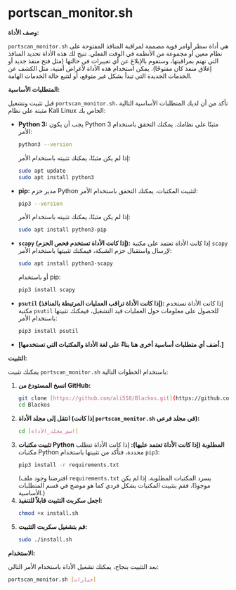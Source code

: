 # portscan_monitor.sh

**وصف الأداة:**

`portscan_monitor.sh` هي أداة سطر أوامر قوية مصممة لمراقبة المنافذ المفتوحة على نظام معين أو مجموعة من الأنظمة في الوقت الفعلي. تتيح لك هذه الأداة تحديد المنافذ التي تهتم بمراقبتها، وستقوم بالإبلاغ عن أي تغييرات في حالتها (مثل فتح منفذ جديد أو إغلاق منفذ كان مفتوحًا). يمكن استخدام هذه الأداة لأغراض أمنية، مثل الكشف عن الخدمات الجديدة التي تبدأ بشكل غير متوقع، أو لتتبع حالة الخدمات الهامة.

**المتطلبات الأساسية:**

قبل تثبيت وتشغيل `portscan_monitor.sh`، تأكد من أن لديك المتطلبات الأساسية التالية مثبتة على نظام Kali Linux الخاص بك:

* **Python 3:** يجب أن يكون Python 3 مثبتًا على نظامك. يمكنك التحقق باستخدام الأمر:
    ```bash
    python3 --version
    ```
    إذا لم يكن مثبتًا، يمكنك تثبيته باستخدام الأمر:
    ```bash
    sudo apt update
    sudo apt install python3
    ```
* **pip:** مدير حزم Python لتثبيت المكتبات. يمكنك التحقق باستخدام الأمر:
    ```bash
    pip3 --version
    ```
    إذا لم يكن مثبتًا، يمكنك تثبيته باستخدام الأمر:
    ```bash
    sudo apt install python3-pip
    ```
* **`scapy` (إذا كانت الأداة تستخدم فحص الحزم):** إذا كانت الأداة تعتمد على مكتبة `scapy` لإرسال واستقبال حزم الشبكة، فيمكنك تثبيتها باستخدام الأمر:
    ```bash
    sudo apt install python3-scapy
    ```
    أو باستخدام pip:
    ```bash
    pip3 install scapy
    ```
* **`psutil` (إذا كانت الأداة تراقب العمليات المرتبطة بالمنافذ):** إذا كانت الأداة تستخدم مكتبة `psutil` للحصول على معلومات حول العمليات قيد التشغيل، فيمكنك تثبيتها باستخدام الأمر:
    ```bash
    pip3 install psutil
    ```
* **[أضف أي متطلبات أساسية أخرى هنا بناءً على لغة الأداة والمكتبات التي تستخدمها.]**

**التثبيت:**

يمكنك تثبيت `portscan_monitor.sh` باستخدام الخطوات التالية:

1.  **انسخ المستودع من GitHub:**
    ```bash
    git clone [https://github.com/ali558/Blackos.git](https://github.com/ali558/Blackos.git)
    cd Blackos
    ```
2.  **انتقل إلى مجلد الأداة (إذا كانت `portscan_monitor.sh` في مجلد فرعي):**
    ```bash
    cd [اسم_مجلد_الأداة]
    ```
3.  **تثبيت مكتبات Python المطلوبة (إذا كانت الأداة تعتمد عليها):**
    إذا كانت الأداة تتطلب مكتبات Python محددة، فتأكد من تثبيتها باستخدام `pip3`:
    ```bash
    pip3 install -r requirements.txt
    ```
    (افترضنا وجود ملف `requirements.txt` يسرد المكتبات المطلوبة. إذا لم يكن موجودًا، فقم بتثبيت المكتبات بشكل فردي كما هو موضح في قسم المتطلبات الأساسية.)
4.  **اجعل سكربت التثبيت قابلاً للتنفيذ:**
    ```bash
    chmod +x install.sh
    ```
5.  **قم بتشغيل سكربت التثبيت:**
    ```bash
    sudo ./install.sh
    ```

**الاستخدام:**

بعد التثبيت بنجاح، يمكنك تشغيل الأداة باستخدام الأمر التالي:

```bash
portscan_monitor.sh [خيارات]
